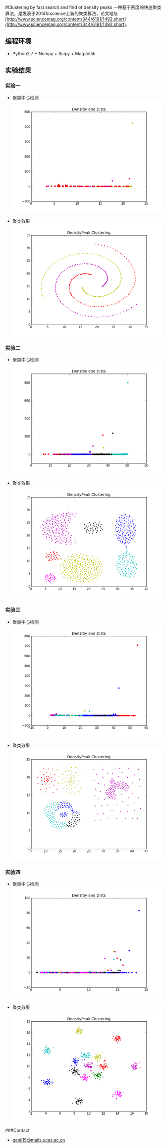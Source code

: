 #Clustering by fast search and find of density peaks
一种基于密度的快速聚类算法，是发表于2014年science上新的聚类算法，论文地址[http://www.sciencemag.org/content/344/6191/1492.short](http://www.sciencemag.org/content/344/6191/1492.short).

## 编程环境
* Python2.7 + Numpy + Scipy + Matplotlib

## 实验结果
### 实验一
* 聚类中心检测
![origin_data](https://github.com/ganji15/ClusteringLearning/blob/master/Clustering/DensityPeak/Spiral_densitypeak.png)

* 聚类效果
![clusterin_result](https://github.com/ganji15/ClusteringLearning/blob/master/Clustering/DensityPeak/Spiral.png)

### 实验二
* 聚类中心检测
![origin_data](https://github.com/ganji15/ClusteringLearning/blob/master/Clustering/DensityPeak/Aggregation_densitypeak.png)

* 聚类效果
![clusterin_result](https://github.com/ganji15/ClusteringLearning/blob/master/Clustering/DensityPeak/Aggregation.png)

### 实验三
* 聚类中心检测
![origin_data](https://github.com/ganji15/ClusteringLearning/blob/master/Clustering/DensityPeak/Compound_densitypeak.png)

* 聚类效果
![clusterin_result](https://github.com/ganji15/ClusteringLearning/blob/master/Clustering/DensityPeak/Compound.png)

### 实验四
* 聚类中心检测
![origin_data](https://github.com/ganji15/ClusteringLearning/blob/master/Clustering/DensityPeak/R15_densitypeak.png)

* 聚类效果
![clusterin_result](https://github.com/ganji15/ClusteringLearning/blob/master/Clustering/DensityPeak/R15.png)

###Contact
* ganji15@mails.ucas.ac.cn
